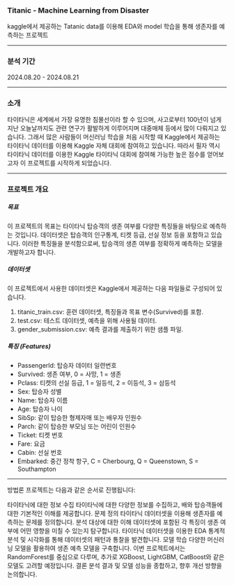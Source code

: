### Titanic - Machine Learning from Disaster
kaggle에서 제공하는 Tatanic data를 이용해 EDA와 model 학습을 통해 생존자를 예측하는 프로젝트

---
### 분석 기간
2024.08.20 - 2024.08.21

---


### 소개
타이타닉은 세계에서 가장 유명한 침몰선이라 할 수 있으며, 사고로부터 100년이 넘게 지난 오늘날까지도 관련 연구가 활발하게 이루어지며 대중매체 등에서 많이 다뤄지고 있습니다. 그래서 많은 사람들이 머신러닝 학습을 처음 시작할 때 Kaggle에서 제공하는 타이타닉 데이터를 이용해 Kaggle 자체 대회에 참여하고 있습니다.
따라서 필자 역시 타이타닉 데이터를 이용한 Kaggle 타이타닉 대회에 참여해 가능한 높은 점수를 얻어보고자 이 프로젝트를 시작하게 되었습니다.

---


### 프로젝트 개요
##### 목표
이 프로젝트의 목표는 타이타닉 탑승객의 생존 여부를 다양한 특징들을 바탕으로 예측하는 것입니다. 데이터셋은 탑승객의 인구통계, 티켓 등급, 선실 정보 등을 포함하고 있습니다. 이러한 특징들을 분석함으로써, 탑승객의 생존 여부를 정확하게 예측하는 모델을 개발하고자 합니다.

##### 데이터셋
이 프로젝트에서 사용한 데이터셋은 Kaggle에서 제공하는 다음 파일들로 구성되어 있습니다.
1. titanic_train.csv: 훈련 데이터셋, 특징들과 목표 변수(Survived)를 포함.
2. test.csv: 테스트 데이터셋, 예측을 위해 사용될 데이터.
3. gender_submission.csv: 예측 결과를 제출하기 위한 샘플 파일.

##### 특징 (Features)
* PassengerId: 탑승자 데이터 일련번호
* Survived: 생존 여부, 0 = 사망, 1 = 생존
* Pclass: 티켓의 선실 등급, 1 = 일등석, 2 = 이등석, 3 = 삼등석
* Sex: 탑승자 성별
* Name: 탑승자 이름
* Age: 탑승자 나이
* SibSp: 같이 탑승한 형제자매 또는 배우자 인원수
* Parch: 같이 탑승한 부모님 또는 어린이 인원수
* Ticket: 티켓 번호
* Fare: 요금
* Cabin: 선실 번호
* Embarked: 중간 정착 항구, C = Cherbourg, Q = Queenstown, S = Southampton

---

방법론
프로젝트는 다음과 같은 순서로 진행됩니다:

타이타닉에 대한 정보 수집
타이타닉에 대한 다양한 정보를 수집하고, 배와 탑승객들에 대한 기본적인 이해를 제공합니다.
문제 정의
타이타닉 데이터셋을 이용해 생존자를 예측하는 문제를 정의합니다.
분석 대상에 대한 이해
데이터셋에 포함된 각 특징이 생존 여부에 어떤 영향을 미칠 수 있는지 탐구합니다.
타이타닉 데이터셋을 이용한 EDA
통계적 분석 및 시각화를 통해 데이터셋의 패턴과 통찰을 발견합니다.
모델 학습
다양한 머신러닝 모델을 활용하여 생존 예측 모델을 구축합니다. 이번 프로젝트에서는 RandomForest를 중심으로 다루며, 추가로 XGBoost, LightGBM, CatBoost와 같은 모델도 고려할 예정입니다.
결론
분석 결과 및 모델 성능을 종합하고, 향후 개선 방향을 논의합니다.
